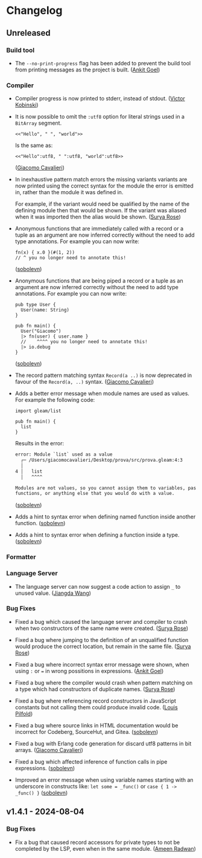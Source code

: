 # Changelog

## Unreleased

### Build tool

- The `--no-print-progress` flag has been added to prevent the build tool from
  printing messages as the project is built.
  ([Ankit Goel](https://github.com/crazymerlyn))

### Compiler

- Compiler progress is now printed to stderr, instead of stdout.
  ([Victor Kobinski](https://github.com/vkobinski))

- It is now possible to omit the `:utf8` option for literal strings used in a
  `BitArray` segment.

  ```gleam
  <<"Hello", " ", "world">>
  ```

  Is the same as:

  ```gleam
  <<"Hello":utf8, " ":utf8, "world":utf8>>
  ```

  ([Giacomo Cavalieri](https://github.com/giacomocavalieri))

- In inexhaustive pattern match errors the missing variants variants are now
  printed using the correct syntax for the module the error is emitted in,
  rather than the module it was defined in.

  For example, if the variant would need be qualified by the name of the
  defining module then that would be shown. If the variant was aliased when it
  was imported then the alias would be shown.
  ([Surya Rose](https://github.com/gearsdatapacks))

- Anonymous functions that are immediately called with a record or a tuple as an
  argument are now inferred correctly without the need to add type annotations.
  For example you can now write:

  ```gleam
  fn(x) { x.0 }(#(1, 2))
  // ^ you no longer need to annotate this!
  ```

  ([sobolevn](https://github.com/sobolevn))

- Anonymous functions that are being piped a record or a tuple as an argument
  are now inferred correctly without the need to add type annotations. For
  example you can now write:

  ```gleam
  pub type User {
    User(name: String)
  }

  pub fn main() {
    User("Giacomo")
    |> fn(user) { user.name }
    //    ^^^^ you no longer need to annotate this!
    |> io.debug
  }
  ```

  ([sobolevn](https://github.com/sobolevn))

- The record pattern matching syntax `Record(a ..)` is now deprecated in favour
  of the `Record(a, ..)` syntax.
  ([Giacomo Cavalieri](https://github.com/giacomocavalieri))

- Adds a better error message when module names are used as values. For example
  the following code:

  ```gleam
  import gleam/list

  pub fn main() {
    list
  }
  ```

  Results in the error:

  ```txt
  error: Module `list` used as a value
    ┌─ /Users/giacomocavalieri/Desktop/prova/src/prova.gleam:4:3
    │
  4 │   list
    │   ^^^^

  Modules are not values, so you cannot assign them to variables, pass them to
  functions, or anything else that you would do with a value.
  ```

  ([sobolevn](https://github.com/sobolevn))

- Adds a hint to syntax error when defining named function inside another
  function.
  ([sobolevn](https://github.com/sobolevn))

- Adds a hint to syntax error when defining a function inside a type.
  ([sobolevn](https://github.com/sobolevn))

### Formatter

### Language Server

- The language server can now suggest a code action to assign `_` to unused value.
  ([Jiangda Wang](https://github.com/frank-iii))

### Bug Fixes

- Fixed a bug which caused the language server and compiler to crash when two
  constructors of the same name were created.
  ([Surya Rose](https://github.com/GearsDatapacks))

- Fixed a bug where jumping to the definition of an unqualified function would
  produce the correct location, but remain in the same file.
  ([Surya Rose](https://github.com/gearsdatapacks))

- Fixed a bug where incorrect syntax error message were shown, when using `:` or
  `=` in wrong possitions in expressions.
  ([Ankit Goel](https://github.com/crazymerlyn))

- Fixed a bug where the compiler would crash when pattern matching on a type
  which had constructors of duplicate names.
  ([Surya Rose](https://github.com/gearsdatapacks))

- Fixed a bug where referencing record constructors in JavaScript constants but
  not calling them could produce invalid code.
  ([Louis Pilfold](https://github.com/lpil))

- Fixed a bug where source links in HTML documentation would be incorrect for
  Codeberg, SourceHut, and Gitea.
  ([sobolevn](https://github.com/sobolevn))

- Fixed a bug with Erlang code generation for discard utf8 patterns in bit
  arrays.
  ([Giacomo Cavalieri](https://github.com/giacomocavalieri))

- Fixed a bug which affected inference of function calls in pipe expressions.
  ([sobolevn](https://github.com/sobolevn))

- Improved an error message when using variable names
  starting with an underscore in constructs like:
  `let some = _func()` or `case { 1 -> _func() }`
  ([sobolevn](https://github.com/sobolevn))

## v1.4.1 - 2024-08-04

### Bug Fixes

- Fix a bug that caused record accessors for private types to not be completed
  by the LSP, even when in the same module.
  ([Ameen Radwan](https://github.com/Acepie))
